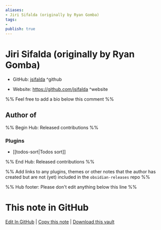 ```yaml
---
aliases:
- Jiri Sifalda (originally by Ryan Gomba)
tags:
- 
publish: true
---
```


# Jiri Sifalda (originally by Ryan Gomba)

- GitHub: [jsifalda](https://github.com/jsifalda/) ^github
<!-- - Discord: `@` ^discord-->
- Website: <https://github.com/jsifalda> ^website
<!-- - [[Publish sites|Publish site]]: <https://> ^publish-->

%% Feel free to add a bio below this comment %%


## Author of

%% Begin Hub: Released contributions %%
### Plugins
- [[todos-sort|Todos sort]]

%% End Hub: Released contributions %%

%% Add links to any plugins, themes or other notes that the author has created but are not (yet) included in the `obsidian-releases` repo %%

<!--
### Unlisted plugins
-->

<!--
### Others
-->

<!--
## Sponsor this author
-->

<!-- - [[GitHub sponsors]]: [Sponsor @jsifalda on GitHub Sponsors](https://github.com/sponsors/jsifalda) ^github-sponsor-->
<!-- - [[Buy me a coffee]]: <https://> ^buy-me-a-coffee-->
<!-- - [[PayPal]]: <https://> ^paypal-->
<!-- - [[Patreon]]: <https://> ^patreon-->

<!--
## Follow this author
-->

<!-- - [[YouTube Channels|On YouTube]]: <https://> ^youtube-->
<!-- - Twitter: <https://> ^twitter-->
<!-- - ... -->

%% Hub footer: Please don't edit anything below this line %%

# This note in GitHub

<span class="git-footer">[Edit In GitHub](https://github.dev/obsidian-community/obsidian-hub/blob/main/01%20-%20Community/People/jsifalda.md "git-hub-edit-note") | [Copy this note](https://raw.githubusercontent.com/obsidian-community/obsidian-hub/main/01%20-%20Community/People/jsifalda.md "git-hub-copy-note") | [Download this vault](https://github.com/obsidian-community/obsidian-hub/archive/refs/heads/main.zip "git-hub-download-vault") </span>
